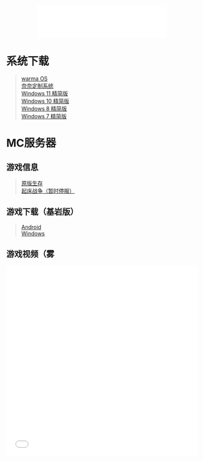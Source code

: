 <h3 id="jinrishici-sentence"></h3>
<script src="https://sdk.jinrishici.com/v2/browser/jinrishici.js" charset="utf-8"></script>

<div align="center">
	<iframe frameborder="no" border="0" marginwidth="0" marginheight="0" width=340 height=86 src="//music.163.com/outchain/player?type=2&id=2006735434&auto=0&height=66"></iframe>
</div>

# 系统下载

>[warma OS](/warmaos "By bilibili@rana233")<br>
>[奈奈定制系统](/kagurananaos "By bilibili@rana233")<br>
>[Windows 11 精简版](/11)<br>
>[Windows 10 精简版](/10)<br>
>[Windows 8 精简版](/8)<br>
>[Windows 7 精简版](/7)

# MC服务器

## 游戏信息

>[原版生存](/Minecraft_Survival)<br>
>[起床战争（暂时停服）](/Minecraft_BedWars)

## 游戏下载（基岩版）

>[Android](https://bbk.endyun.ltd/main)<br>
>[Windows](https://www.mcappx.com)

## 游戏视频（雾

<div align="center">
	<iframe src="//player.bilibili.com/player.html?aid=80433022&bvid=BV1GJ411x7h7&cid=137649199&page=1&high_quality=1" allowfullscreen="allowfullscreen" width="100%" height="500" scrolling="no" frameborder="0" sandbox="allow-top-navigation allow-same-origin allow-forms allow-scripts"></iframe>
</div>
